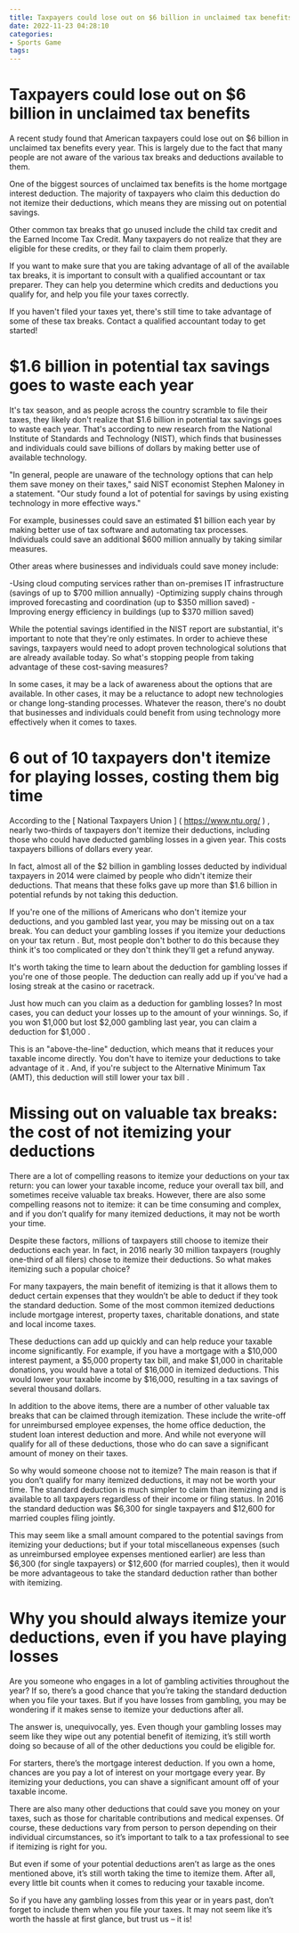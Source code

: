 ```yaml
---
title: Taxpayers could lose out on $6 billion in unclaimed tax benefits
date: 2022-11-23 04:28:10
categories:
- Sports Game
tags:
---
```



#  Taxpayers could lose out on $6 billion in unclaimed tax benefits

A recent study found that American taxpayers could lose out on $6 billion in unclaimed tax benefits every year. This is largely due to the fact that many people are not aware of the various tax breaks and deductions available to them.

One of the biggest sources of unclaimed tax benefits is the home mortgage interest deduction. The majority of taxpayers who claim this deduction do not itemize their deductions, which means they are missing out on potential savings.

Other common tax breaks that go unused include the child tax credit and the Earned Income Tax Credit. Many taxpayers do not realize that they are eligible for these credits, or they fail to claim them properly.

If you want to make sure that you are taking advantage of all of the available tax breaks, it is important to consult with a qualified accountant or tax preparer. They can help you determine which credits and deductions you qualify for, and help you file your taxes correctly.

If you haven't filed your taxes yet, there's still time to take advantage of some of these tax breaks. Contact a qualified accountant today to get started!

#  $1.6 billion in potential tax savings goes to waste each year

It's tax season, and as people across the country scramble to file their taxes, they likely don't realize that $1.6 billion in potential tax savings goes to waste each year. That's according to new research from the National Institute of Standards and Technology (NIST), which finds that businesses and individuals could save billions of dollars by making better use of available technology.

"In general, people are unaware of the technology options that can help them save money on their taxes," said NIST economist Stephen Maloney in a statement. "Our study found a lot of potential for savings by using existing technology in more effective ways."

For example, businesses could save an estimated $1 billion each year by making better use of tax software and automating tax processes. Individuals could save an additional $600 million annually by taking similar measures.

Other areas where businesses and individuals could save money include:

-Using cloud computing services rather than on-premises IT infrastructure (savings of up to $700 million annually)
-Optimizing supply chains through improved forecasting and coordination (up to $350 million saved)
-Improving energy efficiency in buildings (up to $370 million saved)

While the potential savings identified in the NIST report are substantial, it's important to note that they're only estimates. In order to achieve these savings, taxpayers would need to adopt proven technological solutions that are already available today. So what's stopping people from taking advantage of these cost-saving measures?

In some cases, it may be a lack of awareness about the options that are available. In other cases, it may be a reluctance to adopt new technologies or change long-standing processes. Whatever the reason, there's no doubt that businesses and individuals could benefit from using technology more effectively when it comes to taxes.

#  6 out of 10 taxpayers don't itemize for playing losses, costing them big time

According to the [ National Taxpayers Union ] ( https://www.ntu.org/ ) , nearly two-thirds of taxpayers don't itemize their deductions, including those who could have deducted gambling losses in a given year. This costs taxpayers billions of dollars every year.

In fact, almost all of the $2 billion in gambling losses deducted by individual taxpayers in 2014 were claimed by people who didn't itemize their deductions. That means that these folks gave up more than $1.6 billion in potential refunds by not taking this deduction.

If you're one of the millions of Americans who don't itemize your deductions, and you gambled last year, you may be missing out on a tax break. You can deduct your gambling losses if you itemize your deductions on your tax return . But, most people don't bother to do this because they think it's too complicated or they don't think they'll get a refund anyway.

It's worth taking the time to learn about the deduction for gambling losses if you're one of those people. The deduction can really add up if you've had a losing streak at the casino or racetrack.

Just how much can you claim as a deduction for gambling losses? In most cases, you can deduct your losses up to the amount of your winnings. So, if you won $1,000 but lost $2,000 gambling last year, you can claim a deduction for $1,000 .

This is an "above-the-line" deduction, which means that it reduces your taxable income directly. You don't have to itemize your deductions to take advantage of it . And, if you're subject to the Alternative Minimum Tax (AMT), this deduction will still lower your tax bill .

#  Missing out on valuable tax breaks: the cost of not itemizing your deductions

There are a lot of compelling reasons to itemize your deductions on your tax return: you can lower your taxable income, reduce your overall tax bill, and sometimes receive valuable tax breaks. However, there are also some compelling reasons not to itemize: it can be time consuming and complex, and if you don’t qualify for many itemized deductions, it may not be worth your time.

Despite these factors, millions of taxpayers still choose to itemize their deductions each year. In fact, in 2016 nearly 30 million taxpayers (roughly one-third of all filers) chose to itemize their deductions. So what makes itemizing such a popular choice?

For many taxpayers, the main benefit of itemizing is that it allows them to deduct certain expenses that they wouldn’t be able to deduct if they took the standard deduction. Some of the most common itemized deductions include mortgage interest, property taxes, charitable donations, and state and local income taxes.

These deductions can add up quickly and can help reduce your taxable income significantly. For example, if you have a mortgage with a $10,000 interest payment, a $5,000 property tax bill, and make $1,000 in charitable donations, you would have a total of $16,000 in itemized deductions. This would lower your taxable income by $16,000, resulting in a tax savings of several thousand dollars.

In addition to the above items, there are a number of other valuable tax breaks that can be claimed through itemization. These include the write-off for unreimbursed employee expenses, the home office deduction, the student loan interest deduction and more. And while not everyone will qualify for all of these deductions, those who do can save a significant amount of money on their taxes.

So why would someone choose not to itemize? The main reason is that if you don’t qualify for many itemized deductions, it may not be worth your time. The standard deduction is much simpler to claim than itemizing and is available to all taxpayers regardless of their income or filing status. In 2016 the standard deduction was $6,300 for single taxpayers and $12,600 for married couples filing jointly.

This may seem like a small amount compared to the potential savings from itemizing your deductions; but if your total miscellaneous expenses (such as unreimbursed employee expenses mentioned earlier) are less than $6,300 (for single taxpayers) or $12,600 (for married couples), then it would be more advantageous to take the standard deduction rather than bother with itemizing.

#  Why you should always itemize your deductions, even if you have playing losses

Are you someone who engages in a lot of gambling activities throughout the year? If so, there’s a good chance that you’re taking the standard deduction when you file your taxes. But if you have losses from gambling, you may be wondering if it makes sense to itemize your deductions after all.

The answer is, unequivocally, yes. Even though your gambling losses may seem like they wipe out any potential benefit of itemizing, it’s still worth doing so because of all of the other deductions you could be eligible for.

For starters, there’s the mortgage interest deduction. If you own a home, chances are you pay a lot of interest on your mortgage every year. By itemizing your deductions, you can shave a significant amount off of your taxable income.

There are also many other deductions that could save you money on your taxes, such as those for charitable contributions and medical expenses. Of course, these deductions vary from person to person depending on their individual circumstances, so it’s important to talk to a tax professional to see if itemizing is right for you.

But even if some of your potential deductions aren’t as large as the ones mentioned above, it’s still worth taking the time to itemize them. After all, every little bit counts when it comes to reducing your taxable income.

So if you have any gambling losses from this year or in years past, don’t forget to include them when you file your taxes. It may not seem like it’s worth the hassle at first glance, but trust us – it is!
